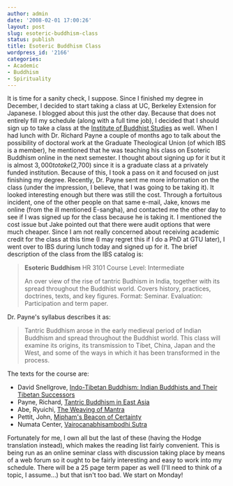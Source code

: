 ```yaml
---
author: admin
date: '2008-02-01 17:00:26'
layout: post
slug: esoteric-buddhism-class
status: publish
title: Esoteric Buddhism Class
wordpress_id: '2166'
categories:
- Academic
- Buddhism
- Spirituality
---
```


It is time for a sanity check, I suppose. Since I finished my degree in
December, I decided to start taking a class at UC, Berkeley Extension
for Japanese. I blogged about this just the other day. Because that does
not entirely fill my schedule (along with a full time job), I decided
that I should sign up to take a class at the [Institute of Buddhist
Studies](http://shin-ibs.edu/) as well. When I had lunch with Dr.
Richard Payne a couple of months ago to talk about the possibility of
doctoral work at the Graduate Theological Union (of which IBS is a
member), he mentioned that he was teaching his class on Esoteric
Buddhism online in the next semester. I thought about signing up for it
but it is almost $3,000 to take ($2,700) since it is a graduate class at
a privately funded institution. Because of this, I took a pass on it and
focused on just finishing my degree. Recently, Dr. Payne sent me more
information on the class (under the impression, I believe, that I was
going to be taking it). It looked interesting enough but there was still
the cost. Through a fortuitous incident, one of the other people on that
same e-mail, Jake, knows me online (from the ill mentioned E-sangha),
and contacted me the other day to see if I was signed up for the class
because he is taking it. I mentioned the cost issue but Jake pointed out
that there were audit options that were much cheaper. Since I am not
really concerned about receiving academic credit for the class at this
time (I may regret this if I do a PhD at GTU later), I went over to IBS
during lunch today and signed up for it. The brief description of the
class from the IBS catalog is:

> **Esoteric Buddhism** HR 3101 Course Level: Intermediate
>
> An over view of the rise of tantric Budhism in India, together with
> its spread throughout the Buddhist world. Covers history, practices,
> doctrines, texts, and key figures. Format: Seminar. Evaluation:
> Participation and term paper.

Dr. Payne's syllabus describes it as:

> Tantric Buddhism arose in the early medieval period of Indian Buddhism
> and spread throughout the Buddhist world. This class will examine its
> origins, its transmission to Tibet, China, Japan and the West, and
> some of the ways in which it has been transformed in the process.

The texts for the course are:

-   David Snellgrove, [Indo-Tibetan Buddhism: Indian Buddhists and Their
    Tibetan
    Successors](http://www.amazon.com/Indo-Tibetan-Buddhism-Buddhists-Tibetan-Successors/dp/1570629730/)
-   Payne, Richard, [Tantric Buddhism in East
    Asia](http://www.amazon.com/Tantric-Buddhism-East-Richard-Payne/dp/0861714873/)
-   Abe, Ryuichi, [The Weaving of
    Mantra](http://www.amazon.com/Weaving-Mantra-Ryûichi-Abé/dp/0231112874/)
-   Pettit, John, [Mipham's Beacon of
    Certainty](http://www.amazon.com/Miphams-Beacon-Certainty-Illuminating-Perfection/dp/0861711572)
-   Numata Center, [Vairocanabhisambodhi
    Sutra](http://www.amazon.com/Vairocanabhisambodhi-Sutra-Numata-Center/dp/188643932X/)

Fortunately for me, I own all but the last of these (having the Hodge
translation instead), which makes the reading list fairly convenient.
This is being run as an online seminar class with discussion taking
place by means of a web forum so it ought to be fairly interesting and
easy to work into my schedule. There will be a 25 page term paper as
well (I'll need to think of a topic, I assume...) but that isn't too
bad. We start on Monday!
